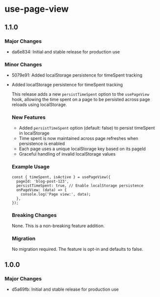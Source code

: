# use-page-view

## 1.1.0

### Major Changes

- da6e834: Initial and stable release for production use

### Minor Changes

- 5079e91: Added localStorage persistence for timeSpent tracking
- Added localStorage persistence for timeSpent tracking

  This release adds a new `persistTimeSpent` option to the `usePageView` hook, allowing the time spent on a page to be persisted across page reloads using localStorage.

  ### New Features

  - Added `persistTimeSpent` option (default: false) to persist timeSpent in localStorage
  - Time spent is now maintained across page refreshes when persistence is enabled
  - Each page uses a unique localStorage key based on its pageId
  - Graceful handling of invalid localStorage values

  ### Example Usage

  ```tsx
  const { timeSpent, isActive } = usePageView({
    pageId: 'blog-post-123',
    persistTimeSpent: true, // Enable localStorage persistence
    onPageView: (data) => {
      console.log('Page view:', data);
    },
  });
  ```

  ### Breaking Changes

  None. This is a non-breaking feature addition.

  ### Migration

  No migration required. The feature is opt-in and defaults to false.

## 1.0.0

### Major Changes

- d5a69fb: Initial and stable release for production use
